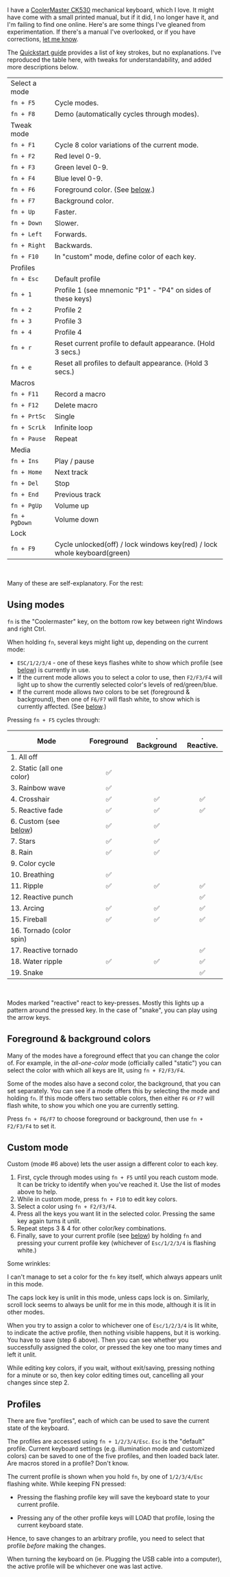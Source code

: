 <!--
.. title: Keyboard CoolerMaster CK530's Missing Manual
.. slug: keyboard-coolermaster-ck530s-missing-manual
.. date: 2021-07-23 13:41:50 UTC-05:00
.. tags: geek,hardware,keyboard,manual
-->

I have a
[CoolerMaster CK530](https://www.coolermaster.com/catalog/peripheral/keyboards/ck530/)
mechanical keyboard, which I love. It might have come with a small printed
manual, but if it did, I no longer have it, and I'm failing to find one online.
Here's are some things I've gleaned from experimentation.
If there's a manual I've overlooked, or if you have corrections,
[let me know](https://twitter.com/tartley).

The [Quickstart guide](https://coolermaster.egnyte.com/dl/8NuIc843wQ/?)
provides a list of key strokes, but no explanations. I've reproduced
the table here, with tweaks for understandability, and added more descriptions
below.

|   |   |
| ------------- | ------------------------------------------------------ |
| Select a mode <br /> |   |
| `fn + F5`     | Cycle modes.
| `fn + F8`     | Demo (automatically cycles through modes).
| Tweak mode <br /> |   |
| `fn + F1`     | Cycle 8 color variations of the current mode.
| `fn + F2`     | Red level 0-9.
| `fn + F3`     | Green level 0-9.
| `fn + F4`     | Blue level 0-9.
| `fn + F6`     | Foreground color. (See [below](#foreground-and-background-colors).)
| `fn + F7`     | Background color.
| `fn + Up`     | Faster.
| `fn + Down`   | Slower.
| `fn + Left`   | Forwards.
| `fn + Right`  | Backwards.
| `fn + F10`    | In "custom" mode, define color of each key.
| Profiles <br /> |   |
| `fn + Esc`    | Default profile
| `fn + 1`      | Profile 1 (see mnemonic "P1" - "P4" on sides of these keys)
| `fn + 2`      | Profile 2
| `fn + 3`      | Profile 3
| `fn + 4`      | Profile 4
| `fn + r`      | Reset current profile to default appearance. (Hold 3 secs.)
| `fn + e`      | Reset all profiles to default appearance. (Hold 3 secs.)
| Macros <br /> |   |
| `fn + F11`    | Record a macro
| `fn + F12`    | Delete macro
| `fn + PrtSc`  | Single
| `fn + ScrLk`  | Infinite loop
| `fn + Pause`  | Repeat
| Media <br /> |   |
| `fn + Ins`    | Play / pause
| `fn + Home`   | Next track
| `fn + Del`    | Stop
| `fn + End`    | Previous track
| `fn + PgUp`   | Volume up
| `fn + PgDown` | Volume down
| Lock <br /> |   |
| `fn + F9`     | Cycle unlocked(off) / lock windows key(red) / lock whole keyboard(green)

<br />

Many of these are self-explanatory. For the rest:

## Using modes

`fn` is the "Coolermaster" key, on the bottom row key between right Windows and
right Ctrl.

When holding `fn`, several keys might light up, depending on the current
mode:

* `ESC/1/2/3/4` - one of these keys flashes white to show which profile
  (see [below](#profiles)) is currently in use.
* If the current mode allows you to select a color to use, then `F2/F3/F4`
  will light up to show the currently selected color's levels of
  red/green/blue.
* If the current mode allows *two* colors to be set (foreground & background),
  then one of `F6/F7` will flash white, to show which is currently affected. (See [below](#foreground-and-background-colors).)

Pressing `fn + F5` cycles through:


| Mode                       | Foreground | . Background | . Reactive. |
| -------------------------- |:----------:|:------------:|:-----------:|
|  1. All off                |            |              |             |
|  2. Static (all one color) | ✅         |              |             |
|  3. Rainbow wave           | ✅         |              |             |
|  4. Crosshair              | ✅         | ✅           | ✅          |
|  5. Reactive fade          | ✅         | ✅           | ✅          |
|  6. Custom (see [below](#custom-mode)) | ✅         | ✅           |             |
|  7. Stars                  | ✅         | ✅           |             |
|  8. Rain                   | ✅         | ✅           |             |
|  9. Color cycle            |            |              |             |
| 10. Breathing              | ✅         |              |             |
| 11. Ripple                 | ✅         | ✅           | ✅          |
| 12. Reactive punch         |            |              | ✅          |
| 13. Arcing                 | ✅         | ✅           | ✅          |
| 15. Fireball               | ✅         | ✅           | ✅          |
| 16. Tornado (color spin)   |            |              |             |
| 17. Reactive tornado       |            |              | ✅          |
| 18. Water ripple           | ✅         | ✅           | ✅          |
| 19. Snake                  |            |              | ✅          |

<br />

Modes marked "reactive" react to key-presses. Mostly this lights up a pattern
around the pressed key. In the case of "snake", you can play using the arrow
keys.

<span id="foreground-and-background-colors" />

## Foreground & background colors

Many of the modes have a foreground effect that you can change the color of.
For example, in the *all-one-color* mode (officially called "static")
you can select the color with which all keys are lit, using `fn + F2/F3/F4`.

Some of the modes also have a second color, the background, that you can set
separately. You can see if a mode offers this by selecting the mode and holding
`fn`. If this mode offers two settable colors, then either `F6` or `F7` will
flash white, to show you which one you are currently setting.

Press `fn + F6/F7` to choose foreground or background,
then use `fn + F2/F3/F4` to set it.

<span id="custom-mode" />

## Custom mode

Custom (mode #6 above) lets the user assign a different color to each key.

1. First, cycle through modes using `fn + F5` until you reach custom mode.
   It can be tricky to identify when you've reached it. Use the list of modes
   above to help.
2. While in custom mode, press `fn + F10` to edit key colors.
3. Select a color using `fn + F2/F3/F4`.
4. Press all the keys you want lit in the selected color. Pressing the same key
   again turns it unlit.
5. Repeat steps 3 & 4 for other color/key combinations.
6. Finally, save to your current profile (see [below](#profiles)) by holding
   `fn` and pressing your current profile key (whichever of `Esc/1/2/3/4` is
   flashing white.)

Some wrinkles:

I can't manage to set a color for the `fn` key itself, which always appears
unlit in this mode.

The caps lock key is unlit in this mode, unless caps lock is on.
Similarly, scroll lock seems to always be unlit for me in this mode,
although it is lit in other modes.

When you try to assign a color to whichever one of `Esc/1/2/3/4` is lit white,
to indicate the active profile, then nothing visible happens, but it is
working. You have to save (step 6 above).
Then you can see whether you successfully assigned the color,
or pressed the key one too many times and left it unlit.

While editing key colors, if you wait, without exit/saving, pressing nothing
for a minute or so, then key color editing times out, cancelling all your
changes since step 2.

<span id="profiles" />

## Profiles

There are five "profiles", each of which can be used to save the current
state of the keyboard.

The profiles are accessed using `fn + 1/2/3/4/Esc`. `Esc` is the "default"
profile. Current keyboard settings (e.g. illumination mode and customized
colors) can be saved to one of the five profiles, and then loaded back later.
Are macros stored in a profile? Don't know.

The current profile is shown when you hold `fn`, by one of `1/2/3/4/Esc`
flashing white. While keeping FN pressed:

* Pressing the flashing profile key will save the keyboard state to your
  current profile.

* Pressing any of the other profile keys will LOAD that profile,
  losing the current keyboard state.

Hence, to save changes to an arbitrary profile, you need to select that
profile *before* making the changes.

When turning the keyboard on (ie. Plugging the USB cable into a computer),
the active profile will be whichever one was last active.

